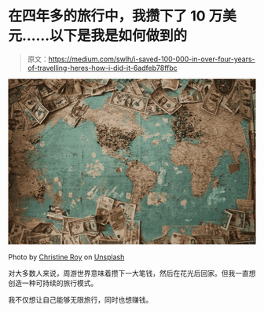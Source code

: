 # 在四年多的旅行中，我攒下了 10 万美元……以下是我是如何做到的

> 原文：<https://medium.com/swlh/i-saved-100-000-in-over-four-years-of-travelling-heres-how-i-did-it-6adfeb78ffbc>

![](img/6cfc0fa6ca92c323290b2759b0e68a49.png)

Photo by [Christine Roy](https://unsplash.com/@agent_illustrateur?utm_source=unsplash&utm_medium=referral&utm_content=creditCopyText) on [Unsplash](https://unsplash.com/search/photos/travel-money?utm_source=unsplash&utm_medium=referral&utm_content=creditCopyText)

对大多数人来说，周游世界意味着攒下一大笔钱，然后在花光后回家。但我一直想创造一种可持续的旅行模式。

我不仅想让自己能够无限旅行，同时也想赚钱。